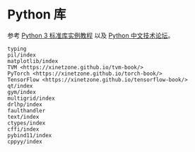 # Python 库

参考 [Python 3 标准库实例教程](https://pymotw.com/3/) 以及 [Python 中文技术论坛](https://learnku.com/python)。

```{toctree}
typing
pil/index
matplotlib/index
TVM <https://xinetzone.github.io/tvm-book/>
PyTorch <https://xinetzone.github.io/torch-book/>
TensorFlow <https://xinetzone.github.io/tensorflow-book/>
qt/index
gym/index
multigrid/index
drlhp/index
faulthandler
text/index
ctypes/index
cffi/index
pybind11/index
cppyy/index
```
